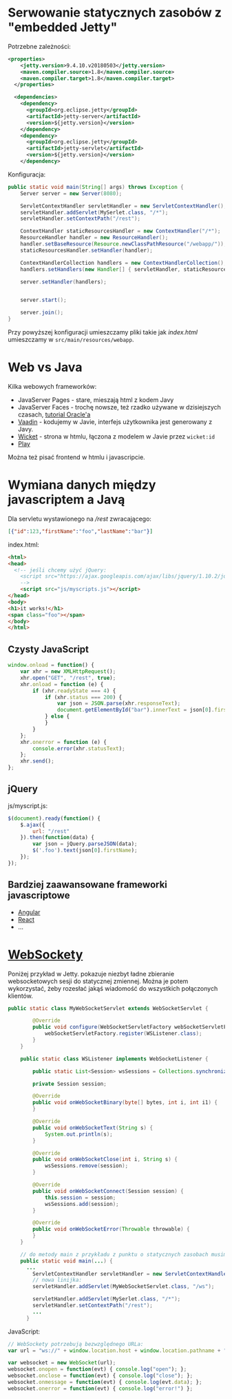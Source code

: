 # Serwowanie statycznych zasobów z "embedded Jetty"

Potrzebne zależności:
```xml
<properties>
    <jetty.version>9.4.10.v20180503</jetty.version>
    <maven.compiler.source>1.8</maven.compiler.source>
    <maven.compiler.target>1.8</maven.compiler.target>
  </properties>

  <dependencies>
    <dependency>
      <groupId>org.eclipse.jetty</groupId>
      <artifactId>jetty-server</artifactId>
      <version>${jetty.version}</version>
    </dependency>
    <dependency>
      <groupId>org.eclipse.jetty</groupId>
      <artifactId>jetty-servlet</artifactId>
      <version>${jetty.version}</version>
    </dependency>
```

Konfiguracja:
```java
public static void main(String[] args) throws Exception {
    Server server = new Server(8080);

    ServletContextHandler servletHandler = new ServletContextHandler();
    servletHandler.addServlet(MySerlet.class, "/*");
    servletHandler.setContextPath("/rest");

    ContextHandler staticResourcesHandler = new ContextHandler("/*");
    ResourceHandler handler = new ResourceHandler();
    handler.setBaseResource(Resource.newClassPathResource("/webapp/"));
    staticResourcesHandler.setHandler(handler);

    ContextHandlerCollection handlers = new ContextHandlerCollection();
    handlers.setHandlers(new Handler[] { servletHandler, staticResourcesHandler });

    server.setHandler(handlers);


    server.start();

    server.join();
}
```

Przy powyższej konfiguracji umieszczamy pliki takie jak *index.html* umieszczamy w `src/main/resources/webapp`.

# Web vs Java
Kilka webowych frameworków:
- JavaServer Pages - stare, mieszają html z kodem Javy
- JavaServer Faces - trochę nowsze, też rzadko używane w dzisiejszych czasach, [tutorial Oracle'a](https://docs.oracle.com/javaee/7/tutorial/jsf-intro.htm)
- [Vaadin](https://vaadin.com) - kodujemy w Javie, interfejs użytkownika jest generowany z Javy.
- [Wicket](https://wicket.apache.org/) - strona w htmlu, łączona z modelem w Javie przez `wicket:id`
- [Play](https://www.playframework.com/)

Można też pisać frontend w htmlu i javascripcie.

# Wymiana danych między javascriptem a Javą

Dla servletu wystawionego na */rest* zwracającego:
```json
[{"id":123,"firstName":"foo","lastName":"bar"}]
```

index.html:
```html
<html>
<head>
  <!-- jeśli chcemy użyć jQuery:
    <script src="https://ajax.googleapis.com/ajax/libs/jquery/1.10.2/jquery.min.js"></script>
    -->
    <script src="js/myscripts.js"></script>
</head>
<body>
<h1>it works!</h1>
<span class="foo"></span>
</body>
</html>
```
## Czysty JavaScript
```javascript
window.onload = function() {
    var xhr = new XMLHttpRequest();
    xhr.open("GET", "/rest", true);
    xhr.onload = function (e) {
        if (xhr.readyState === 4) {
            if (xhr.status === 200) {
                var json = JSON.parse(xhr.responseText);
                document.getElementById("bar").innerText = json[0].firstName;
            } else {
            }
        }
    };
    xhr.onerror = function (e) {
        console.error(xhr.statusText);
    };
    xhr.send();
};
```


## jQuery

js/myscript.js:
```javascript
$(document).ready(function() {
    $.ajax({
        url: "/rest"
    }).then(function(data) {
        var json = jQuery.parseJSON(data);
        $('.foo').text(json[0].firstName);
    });
});
```

## Bardziej zaawansowane frameworki javascriptowe
- [Angular](https://angular.io/tutorial)
- [React](https://reactjs.org/)
- ...

# [WebSockety](https://en.wikipedia.org/wiki/WebSocket)

Poniżej przykład w Jetty. pokazuje niezbyt ładne zbieranie websocketowych sesji do statycznej zmiennej. Można je potem wykorzystać, żeby rozesłać jakąś wiadomość do wszystkich połączonych klientów.

```java
public static class MyWebSocketServlet extends WebSocketServlet {

        @Override
        public void configure(WebSocketServletFactory webSocketServletFactory) {
            webSocketServletFactory.register(WSListener.class);
        }
    }

    public static class WSListener implements WebSocketListener {

        public static List<Session> wsSessions = Collections.synchronizedList(new ArrayList<>());

        private Session session;

        @Override
        public void onWebSocketBinary(byte[] bytes, int i, int i1) {
        }

        @Override
        public void onWebSocketText(String s) {
            System.out.println(s);
        }

        @Override
        public void onWebSocketClose(int i, String s) {
            wsSessions.remove(session);
        }

        @Override
        public void onWebSocketConnect(Session session) {
            this.session = session;
            wsSessions.add(session);
        }

        @Override
        public void onWebSocketError(Throwable throwable) {
        }
    }

    // do metody main z przykładu z punktu o statycznych zasobach musimy dodać:
    public static void main(...) {
      ...
        ServletContextHandler servletHandler = new ServletContextHandler();
        // nowa linijka:
        servletHandler.addServlet(MyWebSocketServlet.class, "/ws");

        servletHandler.addServlet(MySerlet.class, "/*");
        servletHandler.setContextPath("/rest");
        ...
      }
```

JavaScript:
```javascript
// WebSockety potrzebują bezwzględnego URLa:
var url = "ws://" + window.location.host + window.location.pathname + "rest/ws";

var websocket = new WebSocket(url);
websocket.onopen = function(evt) { console.log("open"); };
websocket.onclose = function(evt) { console.log("close"); };
websocket.onmessage = function(evt) { console.log(evt.data); };
websocket.onerror = function(evt) { console.log("error!") };
```
